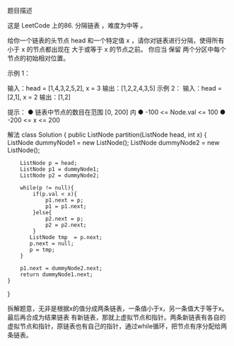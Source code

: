 题目描述

这是 LeetCode 上的86. 分隔链表 ，难度为中等 。

给你一个链表的头节点 head 和一个特定值 x ，请你对链表进行分隔，使得所有 小于 x 的节点都出现在 大于或等于 x 的节点之前。
你应当 保留 两个分区中每个节点的初始相对位置。

示例 1：

输入：head = [1,4,3,2,5,2], x = 3
输出：[1,2,2,4,3,5]
示例 2：
输入：head = [2,1], x = 2
输出：[1,2]

提示：
● 链表中节点的数目在范围 [0, 200] 内
● -100 <= Node.val <= 100
● -200 <= x <= 200


解法
class Solution {
public ListNode partition(ListNode head, int x) {
ListNode dummyNode1 = new ListNode();
ListNode dummyNode2 = new ListNode();


        ListNode p = head;
        ListNode p1 = dummyNode1;
        ListNode p2 = dummyNode2;

        while(p != null){
            if(p.val < x){
                p1.next = p;
                p1 = p1.next;
            }else{
                p2.next = p;
                p2 = p2.next;
            }
           ListNode tmp  = p.next;
           p.next = null;
           p = tmp;
        }

        p1.next = dummyNode2.next;
        return dummyNode1.next;
    }
}

拆解题意，无非是根据x的值分成两条链表，一条值小于x，另一条值大于等于x。最后再合成为结果链表
有新链表，那就上虚拟节点和指针。两条新链表有各自的虚拟节点和指针，原链表也有自己的指针，通过while循环，把节点有序分配给两条链表。
